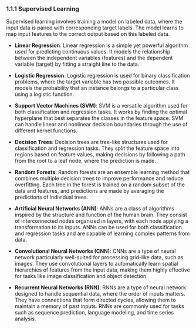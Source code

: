 ### 1.1.1 Supervised Learning

Supervised learning involves training a model on labeled data, where the input data is paired with corresponding target labels. The model learns to map input features to the correct output based on this labeled data.

- **Linear Regression**: Linear regression is a simple yet powerful algorithm used for predicting continuous values. It models the relationship between the independent variables (features) and the dependent variable (target) by fitting a straight line to the data.

- **Logistic Regression**: Logistic regression is used for binary classification problems, where the target variable has two possible outcomes. It models the probability that an instance belongs to a particular class using a logistic function.

- **Support Vector Machines (SVM)**: SVM is a versatile algorithm used for both classification and regression tasks. It works by finding the optimal hyperplane that best separates the classes in the feature space. SVM can handle linear and nonlinear decision boundaries through the use of different kernel functions.

- **Decision Trees**: Decision trees are tree-like structures used for classification and regression tasks. They split the feature space into regions based on feature values, making decisions by following a path from the root to a leaf node, where the prediction is made.

- **Random Forests**: Random forests are an ensemble learning method that combines multiple decision trees to improve performance and reduce overfitting. Each tree in the forest is trained on a random subset of the data and features, and predictions are made by averaging the predictions of individual trees.

- **Artificial Neural Networks (ANN)**: ANNs are a class of algorithms inspired by the structure and function of the human brain. They consist of interconnected nodes organized in layers, with each node applying a transformation to its inputs. ANNs can be used for both classification and regression tasks and are capable of learning complex patterns from data.

- **Convolutional Neural Networks (CNN)**: CNNs are a type of neural network particularly well-suited for processing grid-like data, such as images. They use convolutional layers to automatically learn spatial hierarchies of features from the input data, making them highly effective for tasks like image classification and object detection.

- **Recurrent Neural Networks (RNN)**: RNNs are a type of neural network designed to handle sequential data, where the order of inputs matters. They have connections that form directed cycles, allowing them to maintain a memory of past inputs. RNNs are commonly used for tasks such as sequence prediction, language modeling, and time series analysis.
